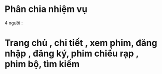 # Phân chia nhiệm vụ


4 người : 


# Trang chủ , chi tiết , xem phim, đăng nhập , đăng ký, phim chiếu rạp , phim bộ, tìm kiếm